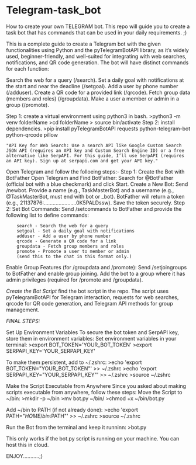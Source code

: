 # Telegram-task_bot
How to create your own TELEGRAM bot.
This repo will guide you to create a task bot that has commands that can be used in your daily requirements. ;)

This is a complete guide to create a Telegram bot with the given functionalities using Python and the pyTelegramBotAPI library, as it’s widely used, beginner-friendly, and well-suited for integrating with web searches, notifications, and QR code generation. The bot will have distinct commands for each function:

Search the web for a query (/search).
Set a daily goal with notifications at the start and near the deadline (/setgoal).
Add a user by phone number (/adduser).
Create a QR code for a provided link (/qrcode).
Fetch group data (members and roles) (/groupdata).
Make a user a member or admin in a group (/promote).


Step 1: create a virtual environment using python3 in bash.
    >python3 -m venv folderName
    >cd folderName
    > source bin/activate
Step 2: install dependencies.
    >pip install pyTelegramBotAPI requests python-telegram-bot python-qrcode pillow

    "API Key for Web Search: Use a search API like Google Custom Search JSON API (requires an API key and Custom Search Engine ID) or a free alternative like SerpAPI. For this guide, I’ll use SerpAPI (requires an API key). Sign up at serpapi.com and get your API key."

Open Telegram and follow the folloeing steps:-
    Step 1: Create the Bot with BotFather
        Open Telegram and Find BotFather:
        Search for @BotFather (official bot with a blue checkmark) and click Start.
        Create a New Bot:
        Send /newbot.
        Provide a name (e.g., TaskMasterBot) and a username (e.g., @TaskMasterBot, must end with bot or _bot).
        BotFather will return a token (e.g., 21137876:......................0K5PALDssw).
        Save the token securely.
    Step 2: Set Bot Commands:
        Send /setcommands to BotFather and provide the following list to define commands:
        
        search - Search the web for a query
        setgoal - Set a daily goal with notifications
        adduser - Add a user by phone number
        qrcode - Generate a QR code for a link
        groupdata - Fetch group members and roles
        promote - Promote a user to member or admin
        (send this to the chat in this format only.)
        
Enable Group Features (for /groupdata and /promote):
Send /setjoingroups to BotFather and enable group joining.
Add the bot to a group where it has admin privileges (required for /promote and /groupdata).


_Create the Bot Script_
find the bot script in the repo. The script uses pyTelegramBotAPI for Telegram interaction, requests for web searches, qrcode for QR code generation, and Telegram API methods for group management.

*FINAL STEPS:*

Set Up Environment Variables
To secure the bot token and SerpAPI key, store them in environment variables:
Set environment variables in your terminal:
    >export BOT_TOKEN='YOUR_BOT_TOKEN'
    >export SERPAPI_KEY='YOUR_SERPAPI_KEY'

To make them persistent, add to ~/.zshrc:
    >echo 'export BOT_TOKEN="YOUR_BOT_TOKEN"' >> ~/.zshrc
    >echo 'export SERPAPI_KEY="YOUR_SERPAPI_KEY"' >> ~/.zshrc
    >source ~/.zshrc

Make the Script Executable from Anywhere
Since you asked about making scripts executable from anywhere, follow these steps:
Move the Script to ~/bin:
    >mkdir -p ~/bin
    >mv bot.py ~/bin/
    >chmod +x ~/bin/bot.py

Add ~/bin to PATH (if not already done):
    >echo 'export PATH="$HOME/bin:$PATH"' >> ~/.zshrc
    >source ~/.zshrc


Run the Bot from the terminal and keep it runninn:
    >bot.py

This only works if the bot.py script is running on your machine. You can host this in cloud.

ENJOY...........;)
